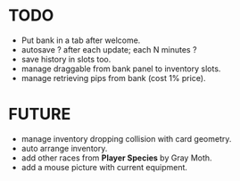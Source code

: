 # TODO
- Put bank in a tab after welcome.
- autosave ? after each update; each N minutes ?
- save history in slots too.
- manage draggable from bank panel to inventory slots.
- manage retrieving pips from bank (cost 1% price).

# FUTURE
- manage inventory dropping collision with card geometry.
- auto arrange inventory.
- add other races from **Player Species** by Gray Moth.
- add a mouse picture with current equipment.
